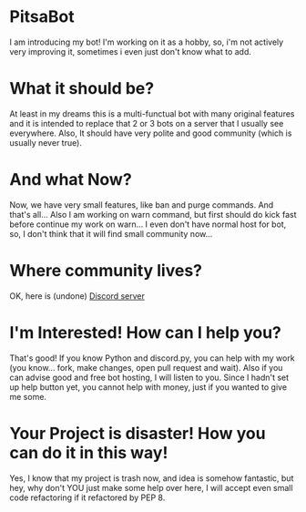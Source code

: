 # PitsaBot
I am introducing my bot! I'm working on it as a hobby, so, i'm not actively very improving it, sometimes i even just don't know what to add. 

# What it should be?
At least in my dreams this is a multi-functual bot with many original features and it is intended to replace that 2 or 3 bots on a server that I usually see everywhere. Also, It should have very polite and good community (which is usually never true).

# And what Now?
Now, we have very small features, like ban and purge commands. And that's all... Also I am working on warn command, but first should do kick fast before continue my work on warn... I even don't have normal host for bot, so, I don't think that it will find small community now...

# Where community lives?
OK, here is (undone) [Discord server](https://discord.gg/PjRsZXN48Y)

# I'm Interested! How can I help you?
That's good! If you know Python and discord.py, you can help with my work (you know... fork, make changes, open pull request and wait). Also if you can advise good and free bot hosting, I will listen to you. Since I hadn't set up help button yet, you cannot help with money, just if you wanted to give me some.

# Your Project is disaster! How you can do it in this way!
Yes, I know that my project is trash now, and idea is somehow fantastic, but hey, why don't YOU just make some help over here, I will accept even small code refactoring if it refactored by PEP 8.

